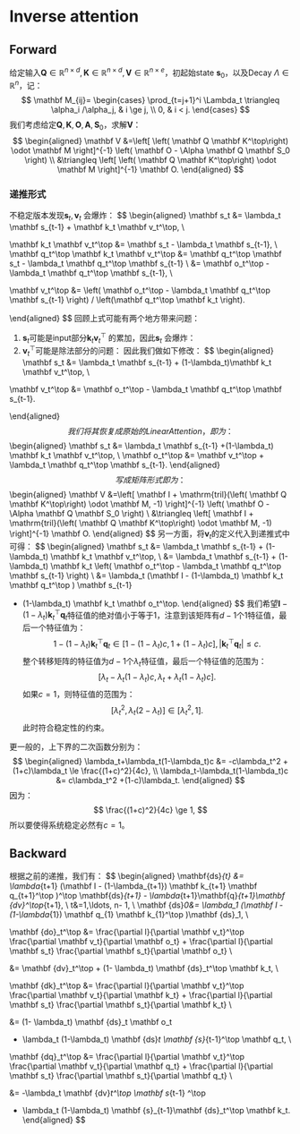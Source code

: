 # Inverse attention

## Forward

给定输入$\mathbf Q\in \mathbb R^{n\times d}, \mathbf K\in \mathbb R^{n\times d}, \mathbf V\in \mathbb R^{n\times e}$，初起始state $\mathbf s_0$，以及Decay $\Lambda\in \mathbb R^{n}$，记：
$$
\mathbf M_{ij}=
\begin{cases}
\prod_{t=j+1}^i \Lambda_t \triangleq  \alpha_i /\alpha_j, & i \ge j, \\
0, & i < j.
\end{cases}
$$
我们考虑给定$\mathbf Q, \mathbf K, \mathbf O, \mathbf A, \mathbf S_0$，求解$\mathbf V$：
$$
\begin{aligned}
\mathbf V &=\left[
\left( \mathbf Q \mathbf K^\top\right) \odot \mathbf M
\right]^{-1} \left( \mathbf O - \Alpha \mathbf Q \mathbf S_0 \right)  \\
&\triangleq \left[
\left( \mathbf Q \mathbf K^\top\right) \odot \mathbf M
\right]^{-1}  \mathbf O.
\end{aligned}
$$

### 递推形式
不稳定版本发现$\mathbf s_t, \mathbf v_t$ 会爆炸：
$$
\begin{aligned}
\mathbf s_t &= \lambda_t \mathbf s_{t-1} + \mathbf k_t \mathbf v_t^\top, \\

\mathbf k_t \mathbf v_t^\top &= \mathbf s_t - \lambda_t \mathbf s_{t-1}, \\
\mathbf q_t^\top \mathbf k_t \mathbf v_t^\top &=  \mathbf q_t^\top \mathbf s_t - \lambda_t \mathbf q_t^\top \mathbf s_{t-1}  \\
&=  \mathbf o_t^\top -\lambda_t \mathbf q_t^\top \mathbf s_{t-1}, \\

\mathbf v_t^\top &= \left(
\mathbf o_t^\top  - \lambda_t  \mathbf q_t^\top \mathbf s_{t-1}
\right) / \left(\mathbf q_t^\top  \mathbf k_t  \right).

\end{aligned}
$$
回顾上式可能有两个地方带来问题：
1. $\mathbf s_t$可能是input部分$\mathbf k_t \mathbf v_t^\top$ 的累加，因此$\mathbf s_t$ 会爆炸：
2. $\mathbf v_t^\top$可能是除法部分的问题：
因此我们做如下修改：
$$
\begin{aligned}
\mathbf s_t &= \lambda_t \mathbf s_{t-1} + (1-\lambda_t)\mathbf k_t \mathbf v_t^\top, \\

\mathbf v_t^\top &=
\mathbf o_t^\top  - \lambda_t  \mathbf q_t^\top \mathbf s_{t-1}.

\end{aligned}
$$
我们将其恢复成原始的Linear Attention，即为：
$$
\begin{aligned}
\mathbf s_t &= \lambda_t \mathbf s_{t-1} +(1-\lambda_t) \mathbf k_t \mathbf v_t^\top, \\
\mathbf o_t^\top &=
\mathbf v_t^\top  + \lambda_t  \mathbf q_t^\top \mathbf s_{t-1}.
\end{aligned}
$$
写成矩阵形式即为：
$$
\begin{aligned}
\mathbf V &=\left[
\mathbf I + \mathrm{tril}(\left( \mathbf Q \mathbf K^\top\right) \odot \mathbf M, -1)
\right]^{-1} \left( \mathbf O - \Alpha \mathbf Q \mathbf S_0 \right)  \\
&\triangleq \left[
\mathbf I + \mathrm{tril}(\left( \mathbf Q \mathbf K^\top\right) \odot \mathbf M, -1)
\right]^{-1}  \mathbf O.
\end{aligned}
$$
另一方面，将$\mathbf v_t$的定义代入到递推式中可得：
$$
\begin{aligned}
\mathbf s_t &=
\lambda_t \mathbf s_{t-1} + (1-\lambda_t) \mathbf k_t \mathbf v_t^\top, \\
 &=
\lambda_t \mathbf s_{t-1} + (1-\lambda_t) \mathbf k_t
\left(
\mathbf o_t^\top  - \lambda_t  \mathbf q_t^\top \mathbf s_{t-1}
\right)  \\
&=
\lambda_t (\mathbf I - (1-\lambda_t) \mathbf k_t \mathbf q_t^\top ) \mathbf s_{t-1}
+ (1-\lambda_t) \mathbf k_t \mathbf o_t^\top.
\end{aligned}
$$
我们希望$\mathbf I - (1-\lambda_t) \mathbf k_t^\top \mathbf q_t$特征值的绝对值小于等于$1$，注意到该矩阵有$d-1$个$1$特征值，最后一个特征值为：
$$
1-(1-\lambda_t) \mathbf k_t^\top \mathbf q_t\in
[1-(1-\lambda_t)c, 1+(1-\lambda_t)c],
|\mathbf k_t^\top \mathbf q_t| \le c.
$$
整个转移矩阵的特征值为$d-1$个$\lambda_t$特征值，最后一个特征值的范围为：
$$
[\lambda_t-\lambda_t(1-\lambda_t)c, \lambda_t+\lambda_t(1-\lambda_t)c].
$$
如果$c=1$，则特征值的范围为：
$$
[\lambda_t^2, \lambda_t(2-\lambda_t)] \in [\lambda_t^2, 1].
$$
此时符合稳定性的约束。

更一般的，上下界的二次函数分别为：
$$
\begin{aligned}
\lambda_t+\lambda_t(1-\lambda_t)c &= -c\lambda_t^2 +(1+c)\lambda_t \le \frac{(1+c)^2}{4c}, \\
\lambda_t-\lambda_t(1-\lambda_t)c &= c\lambda_t^2 +(1-c)\lambda_t.
\end{aligned}
$$
因为：
$$
\frac{(1+c)^2}{4c} \ge 1,
$$
所以要使得系统稳定必然有$c=1$。



## Backward

根据之前的递推，我们有：
$$
\begin{aligned}
\mathbf{ds}_{t} &= \lambda_{t+1} (\mathbf I - (1-\lambda_{t+1}) \mathbf k_{t+1} \mathbf q_{t+1}^\top )^\top
\mathbf{ds}_{t+1} - \lambda_{t+1}\mathbf{q}_{t+1}\mathbf {dv}^\top_{t+1}, \\
t&=1,\ldots, n- 1, \\
\mathbf {ds}_0&=  \lambda_1 (\mathbf I - (1-\lambda_{1}) \mathbf q_{1} \mathbf k_{1}^\top )\mathbf {ds}_1, \\

\mathbf {do}_t^\top &= \frac{\partial l}{\partial \mathbf v_t}^\top \frac{\partial \mathbf v_t}{\partial \mathbf o_t} +  \frac{\partial l}{\partial \mathbf s_t} \frac{\partial \mathbf s_t}{\partial \mathbf o_t} \\

&= \mathbf {dv}_t^\top + (1- \lambda_t) \mathbf {ds}_t^\top  \mathbf k_t, \\

\mathbf {dk}_t^\top &= \frac{\partial l}{\partial \mathbf v_t}^\top \frac{\partial \mathbf v_t}{\partial \mathbf k_t} +  \frac{\partial l}{\partial \mathbf s_t} \frac{\partial \mathbf s_t}{\partial \mathbf k_t} \\

&= (1- \lambda_t) \mathbf {ds}_t \mathbf o_t
 - \lambda_t (1-\lambda_t) \mathbf {ds}_t \mathbf {s}_{t-1}^\top \mathbf q_t, \\

\mathbf {dq}_t^\top &= \frac{\partial l}{\partial \mathbf v_t}^\top \frac{\partial \mathbf v_t}{\partial \mathbf q_t} +  \frac{\partial l}{\partial \mathbf s_t} \frac{\partial \mathbf s_t}{\partial \mathbf q_t} \\

&= -\lambda_t \mathbf {dv}_t^\top \mathbf s_{t-1} ^\top
 - \lambda_t (1-\lambda_t)  \mathbf {s}_{t-1}\mathbf {ds}_t^\top \mathbf k_t.
\end{aligned}
$$
